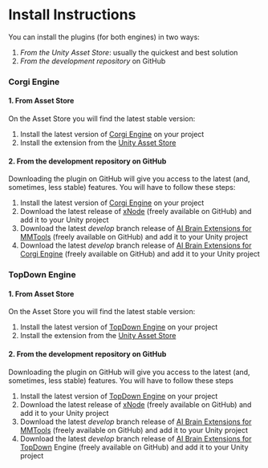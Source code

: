 # Install Instructions

You can install the plugins \(for both engines\) in two ways:

1. _From the Unity Asset Store_: usually the quickest and best solution
2. _From the development repository_ on GitHub

### Corgi Engine

#### 1. From Asset Store

On the Asset Store you will find the latest stable version:

1. Install the latest version of [Corgi Engine](https://assetstore.unity.com/packages/templates/systems/corgi-engine-2d-2-5d-platformer-26617?aid=1011lHJn) on your project
2. Install the extension from the [Unity Asset Store](https://assetstore.unity.com/packages/tools/ai/ai-brain-extensions-for-corgi-engine-158372?aid=1011lHJn)

#### 2. From the development repository on GitHub

Downloading the plugin on GitHub will give you access to the latest \(and, sometimes, less stable\) features. You will have to follow these steps:

1. Install the latest version of [Corgi Engine](https://assetstore.unity.com/packages/templates/systems/corgi-engine-2d-2-5d-platformer-26617?aid=1011lHJn) on your project
2. Download the latest release of [xNode](https://github.com/Siccity/xNode/wiki/Nodes) \(freely available on GitHub\) and add it to your Unity project
3. Download the latest _develop_ branch release of [AI Brain Extensions for MMTools](https://github.com/thebitcave/ai-brain-estensions-for-mmtools/tree/develop) \(freely available on GitHub\) and add it to your Unity project
4. Download the latest _develop_ branch release of [AI Brain Extensions for Corgi Engine](https://github.com/thebitcave/ai-brain-extensions-for-corgi-engine) \(freely available on GitHub\) and add it to your Unity project

### TopDown Engine

#### 1. From Asset Store

On the Asset Store you will find the latest stable version:

1. Install the latest version of [TopDown Engine](https://assetstore.unity.com/packages/templates/systems/topdown-engine-89636?aid=1011lHJn) on your project
2. Install the extension from the [Unity Asset Store](https://assetstore.unity.com/packages/tools/ai/ai-brain-extensions-for-topdown-engine-158632?aid=1011lHJn)

#### 2. From the development repository on GitHub

Downloading the plugin on GitHub will give you access to the latest \(and, sometimes, less stable\) features. You will have to follow these steps

1. Install the latest version of [TopDown Engine](https://assetstore.unity.com/packages/templates/systems/topdown-engine-89636?aid=1011lHJn) on your project
2. Download the latest release of [xNode](https://github.com/Siccity/xNode/wiki/Nodes) \(freely available on GitHub\) and add it to your Unity project
3. Download the latest _develop_ branch release of [AI Brain Extensions for MMTools](https://github.com/thebitcave/ai-brain-estensions-for-mmtools/tree/develop) \(freely available on GitHub\) and add it to your Unity project
4. Download the latest _develop_ branch release of [AI Brain Extensions for TopDown](https://github.com/thebitcave/ai-brain-extensions-for-topdown-engine) Engine \(freely available on GitHub\) and add it to your Unity project

